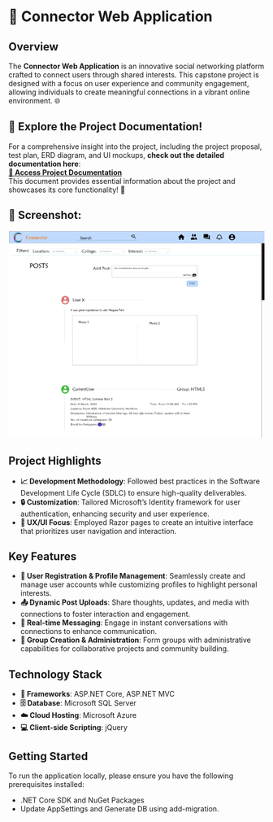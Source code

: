 # 📱 Connector Web Application


## Overview
The **Connector Web Application** is an innovative social networking platform crafted to connect users through shared interests. This capstone project is designed with a focus on user experience and community engagement, allowing individuals to create meaningful connections in a vibrant online environment. 🌐

## 📄 **Explore the Project Documentation!**
For a comprehensive insight into the project, including the project proposal, test plan, ERD diagram, and UI mockups, **check out the detailed documentation here**:  
[**🔗 Access Project Documentation**](https://docs.google.com/document/d/1fxH0KosFykiiI98hn4SFwPFiTEx6COz209OO5BqhXNw/edit?usp=sharing)  
This document provides essential information about the project and showcases its core functionality! 🌟

## 🎯 Screenshot:
![Alt text](https://github.com/Jm0091/Connector/blob/main/Connector_ScreenShot.png)

## Project Highlights
- **📈 Development Methodology**: Followed best practices in the Software Development Life Cycle (SDLC) to ensure high-quality deliverables.
- **🔒 Customization**: Tailored Microsoft’s Identity framework for user authentication, enhancing security and user experience.
- **🎨 UX/UI Focus**: Employed Razor pages to create an intuitive interface that prioritizes user navigation and interaction.

## Key Features
- **📝 User Registration & Profile Management**: Seamlessly create and manage user accounts while customizing profiles to highlight personal interests.
- **📤 Dynamic Post Uploads**: Share thoughts, updates, and media with connections to foster interaction and engagement.
- **💬 Real-time Messaging**: Engage in instant conversations with connections to enhance communication.
- **👥 Group Creation & Administration**: Form groups with administrative capabilities for collaborative projects and community building.

## Technology Stack
- **🔧 Frameworks**: ASP.NET Core, ASP.NET MVC
- **🗄️ Database**: Microsoft SQL Server
- **☁️ Cloud Hosting**: Microsoft Azure
- **💻 Client-side Scripting**: jQuery


## Getting Started
To run the application locally, please ensure you have the following prerequisites installed:
- .NET Core SDK and NuGet Packages
- Update AppSettings and Generate DB using add-migration.


